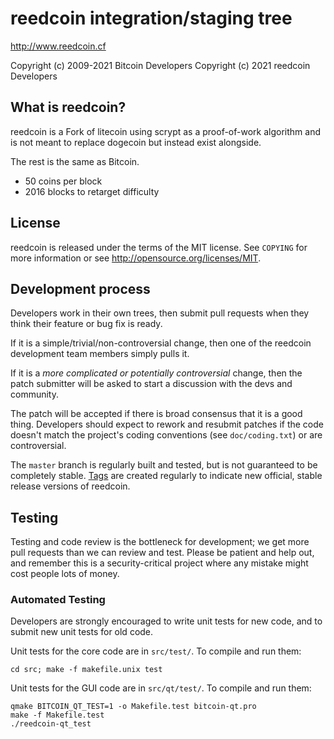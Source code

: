 reedcoin integration/staging tree
================================

http://www.reedcoin.cf

Copyright (c) 2009-2021 Bitcoin Developers
Copyright (c) 2021 reedcoin Developers

What is reedcoin?
----------------

reedcoin is a Fork of litecoin using scrypt as a proof-of-work algorithm and is not meant to replace dogecoin but instead exist alongside.

The rest is the same as Bitcoin.
 - 50 coins per block
 - 2016 blocks to retarget difficulty


License
-------

reedcoin is released under the terms of the MIT license. See `COPYING` for more
information or see http://opensource.org/licenses/MIT.

Development process
-------------------

Developers work in their own trees, then submit pull requests when they think
their feature or bug fix is ready.

If it is a simple/trivial/non-controversial change, then one of the reedcoin
development team members simply pulls it.

If it is a *more complicated or potentially controversial* change, then the patch
submitter will be asked to start a discussion with the devs and community.

The patch will be accepted if there is broad consensus that it is a good thing.
Developers should expect to rework and resubmit patches if the code doesn't
match the project's coding conventions (see `doc/coding.txt`) or are
controversial.

The `master` branch is regularly built and tested, but is not guaranteed to be
completely stable. [Tags](https://github.com/reedcoin-project/reedcoin/tags) are created
regularly to indicate new official, stable release versions of reedcoin.

Testing
-------

Testing and code review is the bottleneck for development; we get more pull
requests than we can review and test. Please be patient and help out, and
remember this is a security-critical project where any mistake might cost people
lots of money.

### Automated Testing

Developers are strongly encouraged to write unit tests for new code, and to
submit new unit tests for old code.

Unit tests for the core code are in `src/test/`. To compile and run them:

    cd src; make -f makefile.unix test

Unit tests for the GUI code are in `src/qt/test/`. To compile and run them:

    qmake BITCOIN_QT_TEST=1 -o Makefile.test bitcoin-qt.pro
    make -f Makefile.test
    ./reedcoin-qt_test

